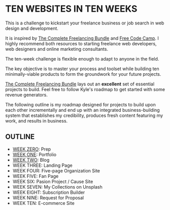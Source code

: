 # TEN WEBSITES IN TEN WEEKS

This is a challenge to kickstart your freelance business or job search in web design and development.

It is inspired by [The Complete Freelancing Bundle](https://studywebdevelopment.com/freelancing.html) and [Free Code Camp](https://www.freecodecamp.org/). I highly recommend both resources to starting freelance web developers, web designers and online marketing consultants.

The ten-week challenge is flexible enough to adapt to anyone in the field.

The key objective is to master your process and toolset while building ten minimally-viable products to form the groundwork for your future projects.

[The Complete Freelancing Bundle](https://studywebdevelopment.com/freelancing.html) lays out an __excellent__ set of essential projects to build. Feel free to follow Kyle's roadmap to get started with some revenue generators.

The following outline is my roadmap designed for projects to build upon each other incrementally and end up with an integrated business-building system that establishes my credibility, produces fresh content featuring my work, and results in business.

## OUTLINE

- [WEEK ZERO](week-0.md): Prep
- [WEEK ONE](week-1.md): Portfolio
- [WEEK TWO](week-2.md): Blog
- WEEK THREE: Landing Page
- WEEK FOUR: Five-page Organization Site
- WEEK FIVE: Fan Page
- WEEK SIX: Pasion Project / Cause Site
- WEEK SEVEN: My Collections on Unsplash
- WEEK EIGHT: Subscription Builder
- WEEK NINE: Request for Proposal
- WEEK TEN: E-commerce Site
